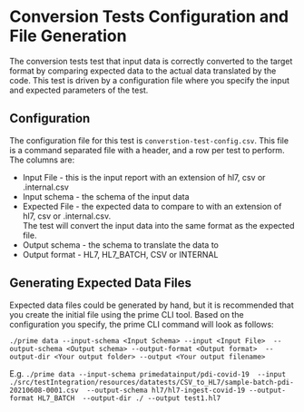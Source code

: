 # Conversion Tests Configuration and File Generation
The conversion tests test that input data is correctly converted to the target format by
comparing expected data to the actual data translated by the code.  This test is driven by a 
configuration file where you specify the input and expected parameters of the test.

## Configuration
The configuration file for this test is `converstion-test-config.csv`.  This file is a 
command separated file with a header, and a row per test to perform.  The columns are:
- Input File - this is the input report with an extension of hl7, csv or .internal.csv
- Input schema - the schema of the input data
- Expected File - the expected data to compare to with an extension of hl7, csv or .internal.csv.  
  The test will convert the input data into the same format as the expected file. 
- Output schema - the schema to translate the data to
- Output format - HL7, HL7_BATCH, CSV or INTERNAL

## Generating Expected Data Files
Expected data files could be generated by hand, but it is recommended that you create
the initial file using the prime CLI tool.  Based on the configuration you specify, the
prime CLI command will look as follows:

`./prime data --input-schema <Input Schema> --input <Input File> 
--output-schema <Output schema> --output-format <Output format> 
--output-dir <Your output folder> --output <Your output filename>`

E.g.
`./prime data --input-schema primedatainput/pdi-covid-19 
--input ./src/testIntegration/resources/datatests/CSV_to_HL7/sample-batch-pdi-20210608-0001.csv 
--output-schema hl7/hl7-ingest-covid-19 --output-format HL7_BATCH 
--output-dir ./ --output test1.hl7`